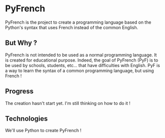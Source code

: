# PyFrench

PyFrench is the project to create a programming language based on the Python's syntax that uses French instead of the common English. 

## But Why ?

PyFrench is not intended to be used as a normal programming language. It is created for educational purpose. Indeed, the goal of PyFrench (PyF) is to be used by schools, students, etc... that have difficulties with English. PyF is a way to learn the syntax of a common programming language, but using French !

## Progress

The creation hasn't start yet. I'm still thinking on how to do it !

## Technologies

We'll use Python to create PyFrench !
